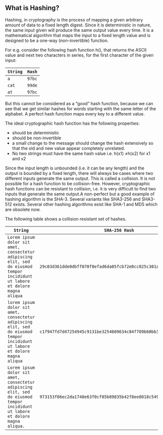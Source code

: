 ## What is Hashing?


Hashing, in cryptography is the process of mapping a given arbitrary amount of data to a fixed length digest. Since it is deterministic
in nature, the same input given will produce the same output value every time. It is a mathematical algorithm that maps the input 
to a fixed length value and is designed to be a one-way (non-invertible) function.

For e.g. consider the following hash function h(), that returns the ASCII value and next two characters in series, for the first character
of the given input:

```String``` | ```Hash```
------------ | -------------
```a``` | ```97bc```
```cat``` | ```99de```
```at``` | ```97bc```

 But this cannot be considered as a “good” hash function, because we can see that we get similar hashes for words starting with the same
letter of the alphabet. A perfect hash function maps every key to a different value. 

The ideal cryptographic hash function has the following properties:
*	should be deterministic
*	should be non-invertible
*	a small change to the message should change the hash extensively so that the old and new value appear completely unrelated.
*	No two strings must have the same hash value i.e. h(x1) ≠h(x2) for x1 and x2

Since the input length is unbounded (i.e. it can be any length) and the output is bounded by a fixed length, there will always be cases where two different inputs generate the same output. This is called a collision. It is not possible for a hash function to be collision-free. However, cryptographic hash functions can be resistant to collision, i.e. it is very difficult to find two inputs that generate the same output.A non-perfect but a good example of hashing algorithm is the SHA-3.
Several variants like SHA3-256 and SHA3-512 exists. Several other hashing algorithms exist like SHA-1 and MD5 which are obsolete now.


The following table shows a collision resistant set of hashes.

```String``` | ```SHA-256 Hash```
------------ | -------------
```Lorem ipsum dolor sit amet, consectetur adipiscing elit, sed do eiusmod tempor incididunt ut labore et dolore magna aliqua``` | ```29c03d361dde0dbff070f8efad6da05fcb72e0cc825c301ab8f0596224bc23c7```
```lorem ipsum dolor sit amet, consectetur adipiscing elit, sed do eiusmod tempor incididunt ut labore et dolore magna aliqua``` | ```c1f947fd7d47254945c9131be3254609634c84f709b60bb37c6a8f3377300392```
```Lorem ipsum dolor sit amet, consectetur adipiscing elit, sed do eiusmod tempor incididunt ut labore et dolore magna aliqua.```| ```973153f86ec2da1748e63f0cf85b89835b42f8ee8018c549868a1308a19f6ca3```

